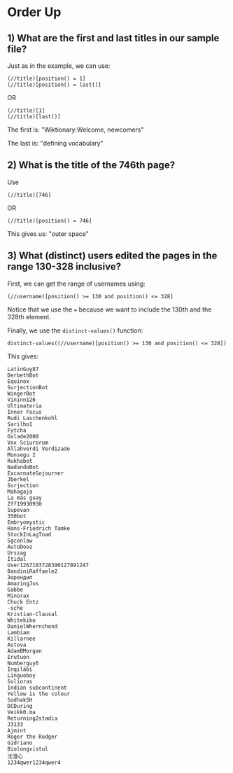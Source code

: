 # Order Up

## 1) What are the first and last titles in our sample file?
Just as in the example, we can use: 
```
(//title)[position() = 1]
(//title)[position() = last()]
```
OR
```
(//title)[1]
(//title)[last()]
```

The first is: "Wiktionary:Welcome, newcomers"

The last is: "defining vocabulary"

## 2) What is the title of the 746th page? 
Use
```
(//title)[746]
```
OR
```
(//title)[position() = 746]
```
This gives us: "outer space"

## 3) What (distinct) users edited the pages in the range 130-328 inclusive? 

First, we can get the range of usernames using: 
```
(//username)[position() >= 130 and position() <= 328]
```
Notice that we use the `=` because we want to include the 130th and the 328th element. 

Finally, we use the `distinct-values()` function:
```
distinct-values((//username)[position() >= 130 and position() <= 328])
```
This gives:

```
LatinGuy87
DerbethBot
Equinox
SurjectionBot
WingerBot
Vininn126
Ultimateria
Inner Focus
Rudi Laschenkohl
Sarilho1
Fytcha
Oxlade2000
Vox Sciurorum
Allahverdi Verdizade
Monsegu 2
Rukhabot
NadandoBot
ExcarnateSojourner
Jberkel
Surjection
Mahagaja
La más guay
Zff19930930
Supevan
350bot
Embryomystic
Hans-Friedrich Tamke
StuckInLagToad
Sgconlaw
AutoDooz
Urszag
İtidal
User1267183728390127891247
BandiniRaffaele2
Эарендил
AmazingJus
Gabbe
Minorax
Chuck Entz
-sche
Kristian-Clausal
Whitekiko
DanielWhernchend
Lambiam
Killarnee
Astova
AdamBMorgan
Erutuon
Numberguy6
Inqilābī
Linguoboy
Svlioras
Indian subcontinent
Yellow is the colour
SodhakSH
DCDuring
Veikk0.ma
Returning2stadia
J3133
Ajmint
Roger the Rodger
Gidriano
Biolongvistul
沈澄心
1234qwer1234qwer4
```

